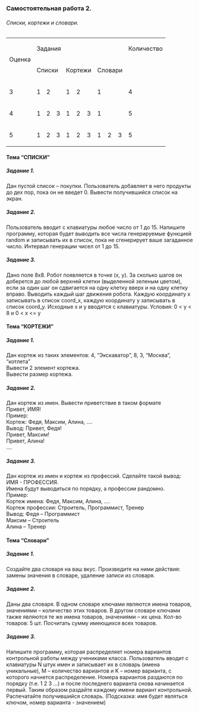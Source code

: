 ### Самостоятельная работа 2.
###### Списки, кортежи и словари.

<table class="c40"><tbody><tr class="c33"><td class="c37" colspan="1" rowspan="2"><p class="c0"><span class="c1">&#1054;&#1094;&#1077;&#1085;&#1082;&#1072;</span></p></td><td class="c31" colspan="9" rowspan="1"><p class="c30"><span class="c1">&#1047;&#1072;&#1076;&#1072;&#1085;&#1080;&#1103;</span></p></td><td class="c11" colspan="1" rowspan="1"><p class="c30"><span class="c1">&#1050;&#1086;&#1083;&#1080;&#1095;&#1077;&#1089;&#1090;&#1074;&#1086;</span></p></td></tr><tr class="c33"><td class="c26" colspan="3" rowspan="1"><p class="c0"><span class="c1">&#1057;&#1087;&#1080;&#1089;&#1082;&#1080;</span></p></td><td class="c44" colspan="3" rowspan="1"><p class="c0"><span class="c1">&#1050;&#1086;&#1088;&#1090;&#1077;&#1078;&#1080;</span></p></td><td class="c42" colspan="3" rowspan="1"><p class="c0"><span class="c1">&#1057;&#1083;&#1086;&#1074;&#1072;&#1088;&#1080;</span></p></td><td class="c11" colspan="1" rowspan="1"><p class="c0 c4"><span class="c1"></span></p></td></tr><tr class="c12"><td class="c37" colspan="1" rowspan="1"><p class="c0"><span class="c1">3</span></p></td><td class="c11" colspan="1" rowspan="1"><p class="c0"><span class="c19">1</span></p></td><td class="c17" colspan="1" rowspan="1"><p class="c0"><span class="c1">2</span></p></td><td class="c10" colspan="1" rowspan="1"><p class="c0 c4"><span class="c1"></span></p></td><td class="c10" colspan="1" rowspan="1"><p class="c0"><span class="c19">1</span></p></td><td class="c10" colspan="1" rowspan="1"><p class="c0"><span class="c1">2</span></p></td><td class="c10" colspan="1" rowspan="1"><p class="c0 c4"><span class="c1"></span></p></td><td class="c10" colspan="1" rowspan="1"><p class="c0"><span class="c19">1</span></p></td><td class="c8" colspan="1" rowspan="1"><p class="c0 c4"><span class="c1"></span></p></td><td class="c8" colspan="1" rowspan="1"><p class="c0 c4"><span class="c1"></span></p></td><td class="c11" colspan="1" rowspan="1"><p class="c0"><span class="c1">4</span></p></td></tr><tr class="c12"><td class="c37" colspan="1" rowspan="1"><p class="c0"><span class="c1">4</span></p></td><td class="c11" colspan="1" rowspan="1"><p class="c0"><span class="c19">1</span></p></td><td class="c17" colspan="1" rowspan="1"><p class="c0"><span class="c1">2</span></p></td><td class="c10" colspan="1" rowspan="1"><p class="c0"><span class="c1">3</span></p></td><td class="c10" colspan="1" rowspan="1"><p class="c0"><span class="c19">1</span></p></td><td class="c10" colspan="1" rowspan="1"><p class="c0"><span class="c1">2</span></p></td><td class="c10" colspan="1" rowspan="1"><p class="c0"><span class="c1">3</span></p></td><td class="c10" colspan="1" rowspan="1"><p class="c0"><span class="c19">1</span></p></td><td class="c8" colspan="1" rowspan="1"><p class="c0 c4"><span class="c1"></span></p></td><td class="c8" colspan="1" rowspan="1"><p class="c0 c4"><span class="c1"></span></p></td><td class="c11" colspan="1" rowspan="1"><p class="c0"><span class="c1">5</span></p></td></tr><tr class="c12"><td class="c37" colspan="1" rowspan="1"><p class="c0"><span class="c1">5</span></p></td><td class="c11" colspan="1" rowspan="1"><p class="c0"><span class="c1">1</span></p></td><td class="c17" colspan="1" rowspan="1"><p class="c0"><span class="c1">2</span></p></td><td class="c10" colspan="1" rowspan="1"><p class="c0"><span class="c19">3</span></p></td><td class="c10" colspan="1" rowspan="1"><p class="c0"><span class="c1">1</span></p></td><td class="c10" colspan="1" rowspan="1"><p class="c0"><span class="c1">2</span></p></td><td class="c10" colspan="1" rowspan="1"><p class="c0"><span class="c19">3</span></p></td><td class="c10" colspan="1" rowspan="1"><p class="c0"><span class="c1">1</span></p></td><td class="c8" colspan="1" rowspan="1"><p class="c0"><span class="c19">2</span></p></td><td class="c8" colspan="1" rowspan="1"><p class="c3"><span class="c19">3</span></p></td><td class="c11" colspan="1" rowspan="1"><p class="c0"><span class="c1">5</span></p></td></tr></tbody></table>

#### Тема “СПИСКИ”
##### Задание 1.
Дан пустой список – покупки. Пользователь добавляет в него продукты до дех пор, пока он не введет 0. Вывести получившийся список на экран.
##### Задание 2.
Пользователь вводит с клавиатуры любое число от 1 до 15. Напишите программу, которая будет выводить все числа генерируемые функцией random и записывать их в список, пока не сгенерирует ваше загаданное число. Интервал генерации чисел от 1 до 15.
##### Задание 3.
Дано поле 8x8. Робот появляется в точке (x, y). За сколько шагов он доберется до любой верхней клетки (выделенной зеленым цветом), если за один шаг он сдвигается на одну клетку вверх и на одну клетку вправо. Выводить каждый шаг движения робота. Каждую координату x записывать в список coord_x, каждую координату y записывать в список coord_y. Исходные x и y вводятся с клавиатуры.
Условия: 0 < y < 8 и  0 < x <= y


#### Тема “КОРТЕЖИ”
##### Задание 1.
Дан кортеж из таких элементов:
4, “Экскаватор”, 8, 3, “Москва”, “котлета” <BR>
Вывести 2 элемент кортежа. <BR>
Вывести размер кортежа. <BR>
##### Задание 2.
Дан кортеж из имен. Вывести приветствие в таком формате <BR>
Привет, ИМЯ! <BR>
Пример: <BR>
Кортеж: Федя, Максим, Алина, …. <BR>
Вывод: Привет, Федя! <BR>
       Привет, Максим! <BR>
       Привет, Алина! <BR>
       ….
##### Задание 3.
Дан кортеж из имен и кортеж из профессий. Сделайте такой вывод: <BR>
ИМЯ - ПРОФЕССИЯ. <BR>
Имена будут выводиться по порядку, а профессии рандомно. <BR>
Пример: <BR>
Кортеж имена:  Федя, Максим, Алина, …. <BR>
Кортеж профессии: Строитель, Программист, Тренер <BR>
Вывод: Федя – Программист <BR>
       Максим – Строитель <BR>
       Алина – Тренер <BR>
  
#### Тема “Словари”
##### Задание 1.
Создайте два словаря на ваш вкус. Произведите на ними действия: замены значения в словаре, удаление записи из словаря.
##### Задание 2.
Даны два словаря. В одном словаре ключами являются имена товаров, значениями – количество этих товаров. В другом словаре ключами также являются те же имена товаров, значениями – их цена. Кол-во товаров: 5 шт. Посчитать сумму имеющихся всех товаров.        
##### Задание 3.
Напишите программу, которая распределяет номера вариантов контрольной работы между учениками класса. Пользователь вводит с клавиатуры N штук имен и записывает их в словарь (имена уникальные),  M – количество вариантов и K – номер варианта, с которого начнется распределение. Номера вариантов раздаются по порядку (т.е. 1 2 3 …)  и после последнего варианта снова начинается первый. Таким образом раздайте каждому имени вариант контрольной. Распечатайте получившийся словарь. (Подсказка: имя будет являться ключом, номер варианта - значением)
